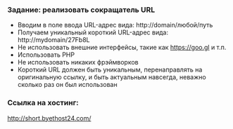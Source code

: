 ### Задание: реализовать сокращатель URL
- Вводим в поле ввода URL-адрес вида: http://domain/любой/путь
- Получаем уникальный короткий URL-адрес вида: http://mydomain/27Fb8L
- Не использовать внешние интерфейсы, такие как https://goo.gl и т.п.
- Использовать PHP
- Не использовать никаких фрэймворков
- Короткий URL должен быть уникальным, перенаправлять на оригинальную ссылку, и быть актуальным навсегда, неважно сколько раз он был использован

### Ссылка на хостинг:
http://short.byethost24.com/
